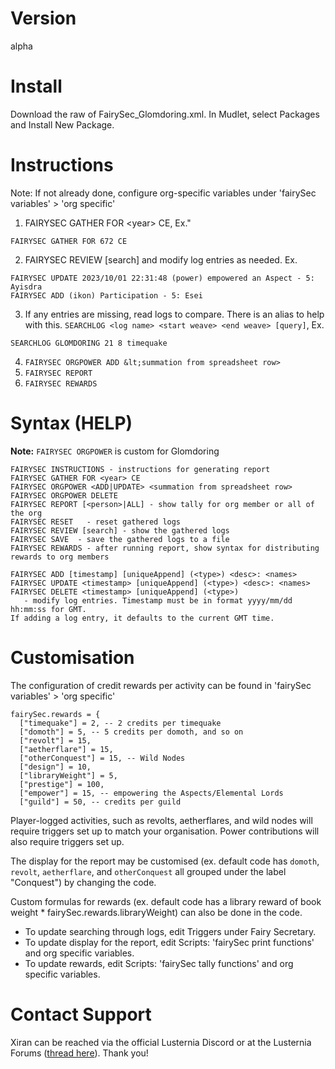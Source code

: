 # Version
alpha 

# Install
Download the raw of FairySec_Glomdoring.xml. In Mudlet, select Packages and Install New Package.

# Instructions
Note: If not already done, configure org-specific variables under 'fairySec variables' > 'org specific'
1. FAIRYSEC GATHER FOR &lt;year&gt; CE, Ex."
```
FAIRYSEC GATHER FOR 672 CE
```
2. FAIRYSEC REVIEW [search] and modify log entries as needed. Ex.
```
FAIRYSEC UPDATE 2023/10/01 22:31:48 (power) empowered an Aspect - 5: Ayisdra
FAIRYSEC ADD (ikon) Participation - 5: Esei
```
3. If any entries are missing, read logs to compare. There is an alias to help with this.
`SEARCHLOG <log name> <start weave> <end weave> [query]`, Ex.
```
SEARCHLOG GLOMDORING 21 8 timequake
```
4. `FAIRYSEC ORGPOWER ADD &lt;summation from spreadsheet row>`
5. `FAIRYSEC REPORT`
6. `FAIRYSEC REWARDS`

# Syntax (HELP)
**Note:** `FAIRYSEC ORGPOWER` is custom for Glomdoring
```
FAIRYSEC INSTRUCTIONS - instructions for generating report
FAIRYSEC GATHER FOR <year> CE
FAIRYSEC ORGPOWER <ADD|UPDATE> <summation from spreadsheet row>
FAIRYSEC ORGPOWER DELETE
FAIRYSEC REPORT [<person>|ALL] - show tally for org member or all of the org
FAIRYSEC RESET   - reset gathered logs
FAIRYSEC REVIEW [search] - show the gathered logs
FAIRYSEC SAVE  - save the gathered logs to a file
FAIRYSEC REWARDS - after running report, show syntax for distributing rewards to org members

FAIRYSEC ADD [timestamp] [uniqueAppend] (<type>) <desc>: <names>
FAIRYSEC UPDATE <timestamp> [uniqueAppend] (<type>) <desc>: <names>
FAIRYSEC DELETE <timestamp> [uniqueAppend] (<type>)
   - modify log entries. Timestamp must be in format yyyy/mm/dd hh:mm:ss for GMT.
If adding a log entry, it defaults to the current GMT time.
```

# Customisation
The configuration of credit rewards per activity can be found in 'fairySec variables' > 'org specific'
```
fairySec.rewards = {
  ["timequake"] = 2, -- 2 credits per timequake
  ["domoth"] = 5, -- 5 credits per domoth, and so on
  ["revolt"] = 15,
  ["aetherflare"] = 15,
  ["otherConquest"] = 15, -- Wild Nodes
  ["design"] = 10,
  ["libraryWeight"] = 5,
  ["prestige"] = 100,
  ["empower"] = 15, -- empowering the Aspects/Elemental Lords
  ["guild"] = 50, -- credits per guild
```
Player-logged activities, such as revolts, aetherflares, and wild nodes will require triggers set up to match your organisation. Power contributions will also require triggers set up. 

The display for the report may be customised (ex. default code has `domoth`, `revolt`, `aetherflare`, and `otherConquest` all grouped under the label "Conquest") by changing the code.

Custom formulas for rewards (ex. default code has a library reward of book weight * fairySec.rewards.libraryWeight) can also be done in the code.

* To update searching through logs, edit Triggers under Fairy Secretary.
* To update display for the report, edit Scripts: 'fairySec print functions' and org specific variables.
* To update rewards, edit Scripts: 'fairySec tally functions' and org specific variables.

# Contact Support
Xiran can be reached via the official Lusternia Discord or at the Lusternia Forums ([thread here](https://forums.lusternia.com/discussion/4882/fairysecretary-tally-org-rewards-mudlet/)). Thank you!
